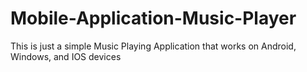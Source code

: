 # Mobile-Application-Music-Player
This is just a simple Music Playing Application that works on Android, Windows, and IOS devices
